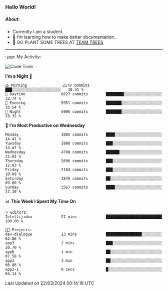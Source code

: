 ### Hello World!

##### About:
- Currently I am a student.
- 🌱 I’m learning how to make better documentation.
- 🌱 GO PLANT SOME TREES AT [TEAM TREES](https://teamtrees.org/)

---
  <summary>:zap: My Activity:</summary>
  
<!--START_SECTION:waka-->
![Code Time](http://img.shields.io/badge/Code%20Time-1%2C302%20hrs%2057%20mins-blue)

**I'm a Night 🦉** 

```text
🌞 Morning                2170 commits        ███░░░░░░░░░░░░░░░░░░░░░░   10.41 % 
🌆 Daytime                6827 commits        ████████░░░░░░░░░░░░░░░░░   32.74 % 
🌃 Evening                5951 commits        ███████░░░░░░░░░░░░░░░░░░   28.54 % 
🌙 Night                  5906 commits        ███████░░░░░░░░░░░░░░░░░░   28.32 % 
```
📅 **I'm Most Productive on Wednesday** 

```text
Monday                   3005 commits        ████░░░░░░░░░░░░░░░░░░░░░   14.41 % 
Tuesday                  2808 commits        ███░░░░░░░░░░░░░░░░░░░░░░   13.47 % 
Wednesday                4798 commits        ██████░░░░░░░░░░░░░░░░░░░   23.01 % 
Thursday                 2696 commits        ███░░░░░░░░░░░░░░░░░░░░░░   12.93 % 
Friday                   2104 commits        ███░░░░░░░░░░░░░░░░░░░░░░   10.09 % 
Saturday                 1876 commits        ██░░░░░░░░░░░░░░░░░░░░░░░   09.00 % 
Sunday                   3567 commits        ████░░░░░░░░░░░░░░░░░░░░░   17.10 % 
```


📊 **This Week I Spent My Time On** 

```text
🔥 Editors: 
Intellijidea             21 mins             █████████████████████████   100.00 % 

🐱‍💻 Projects: 
dev-dialogue             13 mins             ████████████████░░░░░░░░░   62.86 % 
app3                     2 mins              ███░░░░░░░░░░░░░░░░░░░░░░   10.70 % 
app6                     1 min               ██░░░░░░░░░░░░░░░░░░░░░░░   07.58 % 
app2                     1 min               ██░░░░░░░░░░░░░░░░░░░░░░░   06.86 % 
app2-1                   0 secs              █░░░░░░░░░░░░░░░░░░░░░░░░   04.14 % 
```


 Last Updated on 22/03/2024 00:14:18 UTC
<!--END_SECTION:waka-->
